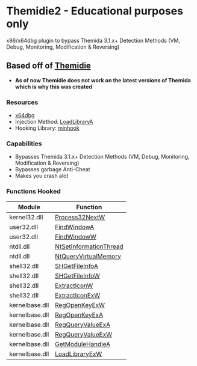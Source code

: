 # Themidie2 - Educational purposes only
x86/x64dbg plugin to bypass Themida 3.1.x+ Detection Methods (VM, Debug, Monitoring, Modification & Reversing)

## Based off of [Themidie](https://github.com/VenTaz/Themidie)
- **As of now Themidie does not work on the latest versions of Themida which is why this was created**

### Resources
- [x64dbg](https://github.com/x64dbg/x64dbg)
- Injection Method: [LoadLibraryA](https://learn.microsoft.com/en-us/windows/win32/api/libloaderapi/nf-libloaderapi-loadlibrarya)
- Hooking Library: [minhook](https://github.com/TsudaKageyu/minhook)

### Capabilities
- Bypasses Themida 3.1.x+ Detection Methods (VM, Debug, Monitoring, Modification & Reversing)
- Bypasses garbage Anti-Cheat
- Makes you crash alot

### Functions Hooked
| Module | Function
| - | - 
| kernel32.dll | [Process32NextW](https://learn.microsoft.com/en-us/windows/win32/api/tlhelp32/nf-tlhelp32-process32nextw)
| user32.dll | [FindWindowA](https://docs.microsoft.com/en-us/windows/win32/api/winuser/nf-winuser-findwindowa)
| user32.dll | [FindWindowW](https://learn.microsoft.com/en-us/windows/win32/api/winuser/nf-winuser-findwindoww)
| ntdll.dll | [NtSetInformationThread](https://docs.microsoft.com/en-us/windows-hardware/drivers/ddi/ntifs/nf-ntifs-ntsetinformationthread)
| ntdll.dll | [NtQueryVirtualMemory](https://docs.microsoft.com/en-us/windows-hardware/drivers/ddi/ntifs/nf-ntifs-ntqueryvirtualmemory)
| shell32.dll | [SHGetFileInfoA](https://learn.microsoft.com/en-us/windows/win32/api/shellapi/nf-shellapi-shgetfileinfoa)
| shell32.dll | [SHGetFileInfoW](https://learn.microsoft.com/en-us/windows/win32/api/shellapi/nf-shellapi-shgetfileinfow)
| shell32.dll | [ExtractIconW](https://learn.microsoft.com/en-us/windows/win32/api/shellapi/nf-shellapi-ExtractIconW)
| shell32.dll | [ExtractIconExW](https://learn.microsoft.com/en-us/windows/win32/api/shellapi/nf-shellapi-ExtractIconExW)
| kernelbase.dll | [RegOpenKeyExW](https://learn.microsoft.com/en-us/windows/win32/api/winreg/nf-winreg-regopenkeyexw)
| kernelbase.dll | [RegOpenKeyExA](https://learn.microsoft.com/en-us/windows/win32/api/winreg/nf-winreg-regopenkeyexa)
| kernelbase.dll | [RegQueryValueExA](https://learn.microsoft.com/en-us/windows/win32/api/winreg/nf-winreg-RegQueryValueExA)
| kernelbase.dll | [RegQueryValueExW](https://learn.microsoft.com/en-us/windows/win32/api/winreg/nf-winreg-RegQueryValueExW)
| kernelbase.dll | [GetModuleHandleA](https://docs.microsoft.com/en-us/windows/win32/api/libloaderapi/nf-libloaderapi-getmodulehandlea)
| kernelbase.dll | [LoadLibraryExW](https://learn.microsoft.com/en-us/windows/win32/api/libloaderapi/nf-libloaderapi-loadlibraryexw)
